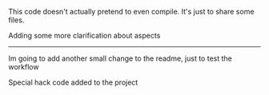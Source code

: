 This code doesn't actually pretend to even compile. It's just to share some files.

Adding some more clarification about aspects

---

Im going to add another small change to the readme, just to test the workflow

Special hack code added to the project